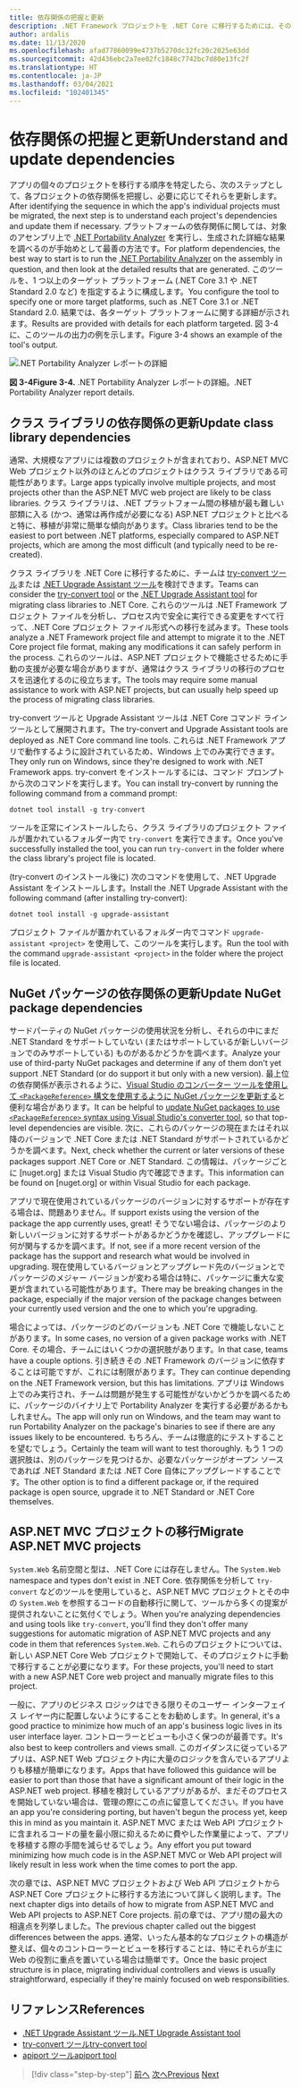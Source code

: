 ```yaml
---
title: 依存関係の把握と更新
description: .NET Framework プロジェクトを .NET Core に移行するためには、その依存関係を .NET Core で機能するように更新する必要があります。 このセクションでは、大規模なアプリの移行を計画するために使用できるツールとアプローチについて説明します。
author: ardalis
ms.date: 11/13/2020
ms.openlocfilehash: afad77860099e4737b5270dc32fc20c2025e63dd
ms.sourcegitcommit: 42d436ebc2a7ee02fc1848c7742bc7d80e13fc2f
ms.translationtype: HT
ms.contentlocale: ja-JP
ms.lasthandoff: 03/04/2021
ms.locfileid: "102401345"
---
```

# <a name="understand-and-update-dependencies"></a><span data-ttu-id="564db-104">依存関係の把握と更新</span><span class="sxs-lookup"><span data-stu-id="564db-104">Understand and update dependencies</span></span>

<span data-ttu-id="564db-105">アプリの個々のプロジェクトを移行する順序を特定したら、次のステップとして、各プロジェクトの依存関係を把握し、必要に応じてそれらを更新します。</span><span class="sxs-lookup"><span data-stu-id="564db-105">After identifying the sequence in which the app's individual projects must be migrated, the next step is to understand each project's dependencies and update them if necessary.</span></span> <span data-ttu-id="564db-106">プラットフォームの依存関係に関しては、対象のアセンブリ上で [.NET Portability Analyzer](../../standard/analyzers/portability-analyzer.md) を実行し、生成された詳細な結果を調べるのが手始めとして最善の方法です。</span><span class="sxs-lookup"><span data-stu-id="564db-106">For platform dependencies, the best way to start is to run the [.NET Portability Analyzer](../../standard/analyzers/portability-analyzer.md) on the assembly in question, and then look at the detailed results that are generated.</span></span> <span data-ttu-id="564db-107">このツールを、1 つ以上のターゲット プラットフォーム (.NET Core 3.1 や .NET Standard 2.0 など) を指定するように構成します。</span><span class="sxs-lookup"><span data-stu-id="564db-107">You configure the tool to specify one or more target platforms, such as .NET Core 3.1 or .NET Standard 2.0.</span></span> <span data-ttu-id="564db-108">結果では、各ターゲット プラットフォームに関する詳細が示されます。</span><span class="sxs-lookup"><span data-stu-id="564db-108">Results are provided with details for each platform targeted.</span></span> <span data-ttu-id="564db-109">図 3-4 に、このツールの出力の例を示します。</span><span class="sxs-lookup"><span data-stu-id="564db-109">Figure 3-4 shows an example of the tool's output.</span></span>

![.NET Portability Analyzer レポートの詳細](./media/Figure3-4.png)

<span data-ttu-id="564db-111">**図 3-4**</span><span class="sxs-lookup"><span data-stu-id="564db-111">**Figure 3-4.**</span></span> <span data-ttu-id="564db-112">.NET Portability Analyzer レポートの詳細。</span><span class="sxs-lookup"><span data-stu-id="564db-112">.NET Portability Analyzer report details.</span></span>

## <a name="update-class-library-dependencies"></a><span data-ttu-id="564db-113">クラス ライブラリの依存関係の更新</span><span class="sxs-lookup"><span data-stu-id="564db-113">Update class library dependencies</span></span>

<span data-ttu-id="564db-114">通常、大規模なアプリには複数のプロジェクトが含まれており、ASP.NET MVC Web プロジェクト以外のほとんどのプロジェクトはクラス ライブラリである可能性があります。</span><span class="sxs-lookup"><span data-stu-id="564db-114">Large apps typically involve multiple projects, and most projects other than the ASP.NET MVC web project are likely to be class libraries.</span></span> <span data-ttu-id="564db-115">クラス ライブラリは、.NET プラットフォーム間の移植が最も難しい部類に入る (かつ、通常は再作成が必要になる) ASP.NET プロジェクトと比べると特に、移植が非常に簡単な傾向があります。</span><span class="sxs-lookup"><span data-stu-id="564db-115">Class libraries tend to be the easiest to port between .NET platforms, especially compared to ASP.NET projects, which are among the most difficult (and typically need to be re-created).</span></span>

<span data-ttu-id="564db-116">クラス ライブラリを .NET Core に移行するために、チームは [try-convert ツール](https://github.com/dotnet/try-convert)または [.NET Upgrade Assistant ツール](https://aka.ms/dotnet-upgrade-assistant)を検討できます。</span><span class="sxs-lookup"><span data-stu-id="564db-116">Teams can consider the [try-convert tool](https://github.com/dotnet/try-convert) or the [.NET Upgrade Assistant tool](https://aka.ms/dotnet-upgrade-assistant) for migrating class libraries to .NET Core.</span></span> <span data-ttu-id="564db-117">これらのツールは .NET Framework プロジェクト ファイルを分析し、プロセス内で安全に実行できる変更をすべて行って、.NET Core プロジェクト ファイル形式への移行を試みます。</span><span class="sxs-lookup"><span data-stu-id="564db-117">These tools analyze a .NET Framework project file and attempt to migrate it to the .NET Core project file format, making any modifications it can safely perform in the process.</span></span> <span data-ttu-id="564db-118">これらのツールは、ASP.NET プロジェクトで機能させるために手動の支援が必要な場合がありますが、通常はクラス ライブラリの移行のプロセスを迅速化するのに役立ちます。</span><span class="sxs-lookup"><span data-stu-id="564db-118">The tools may require some manual assistance to work with ASP.NET projects, but can usually help speed up the process of migrating class libraries.</span></span>

<span data-ttu-id="564db-119">try-convert ツールと Upgrade Assistant ツールは .NET Core コマンド ライン ツールとして展開されます。</span><span class="sxs-lookup"><span data-stu-id="564db-119">The try-convert and Upgrade Assistant tools are deployed as .NET Core command line tools.</span></span> <span data-ttu-id="564db-120">これらは .NET Framework アプリで動作するように設計されているため、Windows 上でのみ実行できます。</span><span class="sxs-lookup"><span data-stu-id="564db-120">They only run on Windows, since they're designed to work with .NET Framework apps.</span></span> <span data-ttu-id="564db-121">try-convert をインストールするには、コマンド プロンプトから次のコマンドを実行します。</span><span class="sxs-lookup"><span data-stu-id="564db-121">You can install try-convert by running the following command from a command prompt:</span></span>

```dotnetcli
dotnet tool install -g try-convert
```

<span data-ttu-id="564db-122">ツールを正常にインストールしたら、クラス ライブラリのプロジェクト ファイルが置かれているフォルダー内で `try-convert` を実行できます。</span><span class="sxs-lookup"><span data-stu-id="564db-122">Once you've successfully installed the tool, you can run `try-convert` in the folder where the class library's project file is located.</span></span>

<span data-ttu-id="564db-123">(try-convert のインストール後に) 次のコマンドを使用して、.NET Upgrade Assistant をインストールします。</span><span class="sxs-lookup"><span data-stu-id="564db-123">Install the .NET Upgrade Assistant with the following command (after installing try-convert):</span></span>

```dotnetcli
dotnet tool install -g upgrade-assistant
```

<span data-ttu-id="564db-124">プロジェクト ファイルが置かれているフォルダー内でコマンド `upgrade-assistant <project>` を使用して、このツールを実行します。</span><span class="sxs-lookup"><span data-stu-id="564db-124">Run the tool with the command `upgrade-assistant <project>` in the folder where the project file is located.</span></span>

## <a name="update-nuget-package-dependencies"></a><span data-ttu-id="564db-125">NuGet パッケージの依存関係の更新</span><span class="sxs-lookup"><span data-stu-id="564db-125">Update NuGet package dependencies</span></span>

<span data-ttu-id="564db-126">サードパーティの NuGet パッケージの使用状況を分析し、それらの中にまだ .NET Standard をサポートしていない (またはサポートしているが新しいバージョンでのみサポートしている) ものがあるかどうかを調べます。</span><span class="sxs-lookup"><span data-stu-id="564db-126">Analyze your use of third-party NuGet packages and determine if any of them don't yet support .NET Standard (or do support it but only with a new version).</span></span> <span data-ttu-id="564db-127">最上位の依存関係が表示されるように、[Visual Studio のコンバーター ツールを使用して `<PackageReference>` 構文を使用するように NuGet パッケージを更新する](/nuget/consume-packages/migrate-packages-config-to-package-reference)と便利な場合があります。</span><span class="sxs-lookup"><span data-stu-id="564db-127">It can be helpful to [update NuGet packages to use `<PackageReference>` syntax using Visual Studio's converter tool](/nuget/consume-packages/migrate-packages-config-to-package-reference), so that top-level dependencies are visible.</span></span> <span data-ttu-id="564db-128">次に、これらのパッケージの現在またはそれ以降のバージョンで .NET Core または .NET Standard がサポートされているかどうかを調べます。</span><span class="sxs-lookup"><span data-stu-id="564db-128">Next, check whether the current or later versions of these packages support .NET Core or .NET Standard.</span></span> <span data-ttu-id="564db-129">この情報は、パッケージごとに [nuget.org] または Visual Studio 内で確認できます。</span><span class="sxs-lookup"><span data-stu-id="564db-129">This information can be found on [nuget.org] or within Visual Studio for each package.</span></span>

<span data-ttu-id="564db-130">アプリで現在使用されているパッケージのバージョンに対するサポートが存在する場合は、問題ありません。</span><span class="sxs-lookup"><span data-stu-id="564db-130">If support exists using the version of the package the app currently uses, great!</span></span> <span data-ttu-id="564db-131">そうでない場合は、パッケージのより新しいバージョンに対するサポートがあるかどうかを確認し、アップグレードに何が関与するかを調べます。</span><span class="sxs-lookup"><span data-stu-id="564db-131">If not, see if a more recent version of the package has the support and research what would be involved in upgrading.</span></span> <span data-ttu-id="564db-132">現在使用しているバージョンとアップグレード先のバージョンとでパッケージのメジャー バージョンが変わる場合は特に、パッケージに重大な変更が含まれている可能性があります。</span><span class="sxs-lookup"><span data-stu-id="564db-132">There may be breaking changes in the package, especially if the major version of the package changes between your currently used version and the one to which you're upgrading.</span></span>

<span data-ttu-id="564db-133">場合によっては、パッケージのどのバージョンも .NET Core で機能しないことがあります。</span><span class="sxs-lookup"><span data-stu-id="564db-133">In some cases, no version of a given package works with .NET Core.</span></span> <span data-ttu-id="564db-134">その場合、チームにはいくつかの選択肢があります。</span><span class="sxs-lookup"><span data-stu-id="564db-134">In that case, teams have a couple options.</span></span> <span data-ttu-id="564db-135">引き続きその .NET Framework のバージョンに依存することは可能ですが、これには制限があります。</span><span class="sxs-lookup"><span data-stu-id="564db-135">They can continue depending on the .NET Framework version, but this has limitations.</span></span> <span data-ttu-id="564db-136">アプリは Windows 上でのみ実行され、チームは問題が発生する可能性がないかどうかを調べるために、パッケージのバイナリ上で Portability Analyzer を実行する必要があるかもしれません。</span><span class="sxs-lookup"><span data-stu-id="564db-136">The app will only run on Windows, and the team may want to run Portability Analyzer on the package's binaries to see if there are any issues likely to be encountered.</span></span> <span data-ttu-id="564db-137">もちろん、チームは徹底的にテストすることを望むでしょう。</span><span class="sxs-lookup"><span data-stu-id="564db-137">Certainly the team will want to test thoroughly.</span></span> <span data-ttu-id="564db-138">もう 1 つの選択肢は、別のパッケージを見つけるか、必要なパッケージがオープン ソースであれば .NET Standard または .NET Core 自体にアップグレードすることです。</span><span class="sxs-lookup"><span data-stu-id="564db-138">The other option is to find a different package or, if the required package is open source, upgrade it to .NET Standard or .NET Core themselves.</span></span>

## <a name="migrate-aspnet-mvc-projects"></a><span data-ttu-id="564db-139">ASP.NET MVC プロジェクトの移行</span><span class="sxs-lookup"><span data-stu-id="564db-139">Migrate ASP.NET MVC projects</span></span>

<span data-ttu-id="564db-140">`System.Web` 名前空間と型は、.NET Core には存在しません。</span><span class="sxs-lookup"><span data-stu-id="564db-140">The `System.Web` namespace and types don't exist in .NET Core.</span></span> <span data-ttu-id="564db-141">依存関係を分析して `try-convert` などのツールを使用していると、ASP.NET MVC プロジェクトとその中の `System.Web` を参照するコードの自動移行に関して、ツールから多くの提案が提供されないことに気付くでしょう。</span><span class="sxs-lookup"><span data-stu-id="564db-141">When you're analyzing dependencies and using tools like `try-convert`, you'll find they don't offer many suggestions for automatic migration of ASP.NET MVC projects and any code in them that references `System.Web`.</span></span> <span data-ttu-id="564db-142">これらのプロジェクトについては、新しい ASP.NET Core Web プロジェクトで開始して、そのプロジェクトに手動で移行することが必要になります。</span><span class="sxs-lookup"><span data-stu-id="564db-142">For these projects, you'll need to start with a new ASP.NET Core web project and manually migrate files to this project.</span></span>

<span data-ttu-id="564db-143">一般に、アプリのビジネス ロジックはできる限りそのユーザー インターフェイス レイヤー内に配置しないようにすることをお勧めします。</span><span class="sxs-lookup"><span data-stu-id="564db-143">In general, it's a good practice to minimize how much of an app's business logic lives in its user interface layer.</span></span> <span data-ttu-id="564db-144">コントローラーとビューも小さく保つのが最善です。</span><span class="sxs-lookup"><span data-stu-id="564db-144">It's also best to keep controllers and views small.</span></span> <span data-ttu-id="564db-145">このガイダンスに従っているアプリは、ASP.NET Web プロジェクト内に大量のロジックを含んでいるアプリよりも移植が簡単になります。</span><span class="sxs-lookup"><span data-stu-id="564db-145">Apps that have followed this guidance will be easier to port than those that have a significant amount of their logic in the ASP.NET web project.</span></span> <span data-ttu-id="564db-146">移植を検討しているアプリがあるが、まだそのプロセスを開始していない場合は、管理の際にこの点に留意してください。</span><span class="sxs-lookup"><span data-stu-id="564db-146">If you have an app you're considering porting, but haven't begun the process yet, keep this in mind as you maintain it.</span></span> <span data-ttu-id="564db-147">ASP.NET MVC または Web API プロジェクトに含まれるコードの量を最小限に抑えるために費やした作業量によって、アプリを移植する際の手間を減らせるでしょう。</span><span class="sxs-lookup"><span data-stu-id="564db-147">Any effort you put toward minimizing how much code is in the ASP.NET MVC or Web API project will likely result in less work when the time comes to port the app.</span></span>

<span data-ttu-id="564db-148">次の章では、ASP.NET MVC プロジェクトおよび Web API プロジェクトから ASP.NET Core プロジェクトに移行する方法について詳しく説明します。</span><span class="sxs-lookup"><span data-stu-id="564db-148">The next chapter digs into details of how to migrate from ASP.NET MVC and Web API projects to ASP.NET Core projects.</span></span> <span data-ttu-id="564db-149">前の章では、アプリ間の最大の相違点を列挙しました。</span><span class="sxs-lookup"><span data-stu-id="564db-149">The previous chapter called out the biggest differences between the apps.</span></span> <span data-ttu-id="564db-150">通常、いったん基本的なプロジェクトの構造が整えば、個々のコントローラーとビューを移行することは、特にそれらが主に Web の役割に重点を置いている場合は簡単です。</span><span class="sxs-lookup"><span data-stu-id="564db-150">Once the basic project structure is in place, migrating individual controllers and views is usually straightforward, especially if they're mainly focused on web responsibilities.</span></span>

## <a name="references"></a><span data-ttu-id="564db-151">リファレンス</span><span class="sxs-lookup"><span data-stu-id="564db-151">References</span></span>

- [<span data-ttu-id="564db-152">.NET Upgrade Assistant ツール</span><span class="sxs-lookup"><span data-stu-id="564db-152">.NET Upgrade Assistant tool</span></span>](https://aka.ms/dotnet-upgrade-assistant)
- [<span data-ttu-id="564db-153">try-convert ツール</span><span class="sxs-lookup"><span data-stu-id="564db-153">try-convert tool</span></span>](https://github.com/dotnet/try-convert)
- [<span data-ttu-id="564db-154">apiport ツール</span><span class="sxs-lookup"><span data-stu-id="564db-154">apiport tool</span></span>](https://github.com/microsoft/dotnet-apiport)

>[!div class="step-by-step"]
><span data-ttu-id="564db-155">[前へ](identify-migration-sequence.md)
>[次へ](strategies-migrating-in-production.md)</span><span class="sxs-lookup"><span data-stu-id="564db-155">[Previous](identify-migration-sequence.md)
[Next](strategies-migrating-in-production.md)</span></span>

